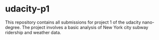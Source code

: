 # udacity-p1
This repository contains all submissions for project 1 of the udacity nano-degree. The project involves a basic analysis of New York city subway ridership and weather data.
